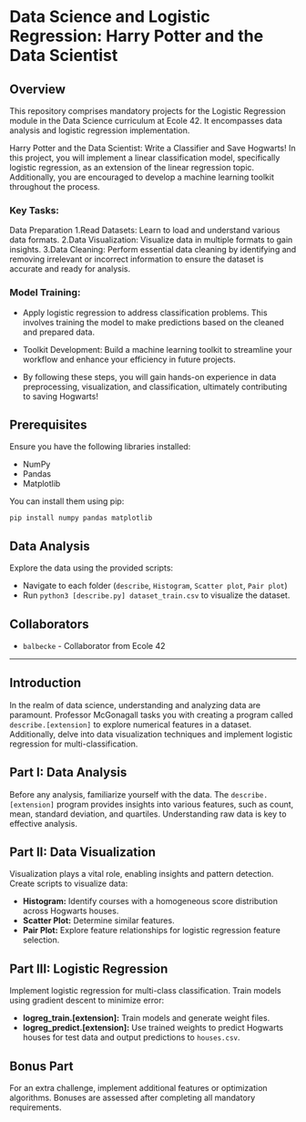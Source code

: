 # Data Science and Logistic Regression: Harry Potter and the Data Scientist

## Overview
This repository comprises mandatory projects for the Logistic Regression module in the Data Science curriculum at Ecole 42. It encompasses data analysis and logistic regression implementation.


Harry Potter and the Data Scientist: Write a Classifier and Save Hogwarts!
In this project, you will implement a linear classification model, specifically logistic regression, as an extension of the linear regression topic. 
Additionally, you are encouraged to develop a machine learning toolkit throughout the process.

### Key Tasks:

Data Preparation
1.Read Datasets: Learn to load and understand various data formats.
2.Data Visualization: Visualize data in multiple formats to gain insights.
3.Data Cleaning: Perform essential data cleaning by identifying and removing irrelevant or incorrect information to ensure the dataset is accurate and ready for analysis.

### Model Training: 
- Apply logistic regression to address classification problems. This involves training the model to make predictions based on the cleaned and prepared data.

- Toolkit Development: Build a machine learning toolkit to streamline your workflow and enhance your efficiency in future projects.

- By following these steps, you will gain hands-on experience in data preprocessing, visualization, and classification, ultimately contributing to saving Hogwarts!

## Prerequisites
Ensure you have the following libraries installed:
- NumPy
- Pandas
- Matplotlib

You can install them using pip:
```
pip install numpy pandas matplotlib
```

## Data Analysis
Explore the data using the provided scripts:
- Navigate to each folder (`describe`, `Histogram`, `Scatter plot`, `Pair plot`)
- Run `python3 [describe.py] dataset_train.csv` to visualize the dataset.

## Collaborators
- `balbecke` - Collaborator from Ecole 42

------------------------------------------------------------------------------------------

## Introduction
In the realm of data science, understanding and analyzing data are paramount. Professor McGonagall tasks you with creating a program called `describe.[extension]` to explore numerical features in a dataset. Additionally, delve into data visualization techniques and implement logistic regression for multi-classification.

## Part I: Data Analysis
Before any analysis, familiarize yourself with the data. The `describe.[extension]` program provides insights into various features, such as count, mean, standard deviation, and quartiles. Understanding raw data is key to effective analysis.

## Part II: Data Visualization
Visualization plays a vital role, enabling insights and pattern detection. Create scripts to visualize data:
- **Histogram:** Identify courses with a homogeneous score distribution across Hogwarts houses.
- **Scatter Plot:** Determine similar features.
- **Pair Plot:** Explore feature relationships for logistic regression feature selection.

## Part III: Logistic Regression
Implement logistic regression for multi-class classification. Train models using gradient descent to minimize error:
- **logreg_train.[extension]:** Train models and generate weight files.
- **logreg_predict.[extension]:** Use trained weights to predict Hogwarts houses for test data and output predictions to `houses.csv`.

## Bonus Part
For an extra challenge, implement additional features or optimization algorithms. Bonuses are assessed after completing all mandatory requirements.
